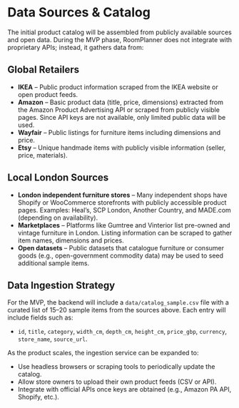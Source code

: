 # Data Sources & Catalog

The initial product catalog will be assembled from publicly available sources and open data. During the MVP phase, RoomPlanner does not integrate with proprietary APIs; instead, it gathers data from:

## Global Retailers
- **IKEA** – Public product information scraped from the IKEA website or open product feeds.
- **Amazon** – Basic product data (title, price, dimensions) extracted from the Amazon Product Advertising API or scraped from publicly visible pages. Since API keys are not available, only limited public data will be used.
- **Wayfair** – Public listings for furniture items including dimensions and price.
- **Etsy** – Unique handmade items with publicly visible information (seller, price, materials).

## Local London Sources
- **London independent furniture stores** – Many independent shops have Shopify or WooCommerce storefronts with publicly accessible product pages. Examples: Heal’s, SCP London, Another Country, and MADE.com (depending on availability).
- **Marketplaces** – Platforms like Gumtree and Vinterior list pre-owned and vintage furniture in London. Listing information can be scraped to gather item names, dimensions and prices.
- **Open datasets** – Public datasets that catalogue furniture or consumer goods (e.g., open-government commodity data) may be used to seed additional sample items.

## Data Ingestion Strategy
For the MVP, the backend will include a `data/catalog_sample.csv` file with a curated list of 15–20 sample items from the sources above. Each entry will include fields such as:
- `id`, `title`, `category`, `width_cm`, `depth_cm`, `height_cm`, `price_gbp`, `currency`, `store_name`, `source_url`.

As the product scales, the ingestion service can be expanded to:
- Use headless browsers or scraping tools to periodically update the catalog.
- Allow store owners to upload their own product feeds (CSV or API).
- Integrate with official APIs once keys are obtained (e.g., Amazon PA API, Shopify, etc.).
